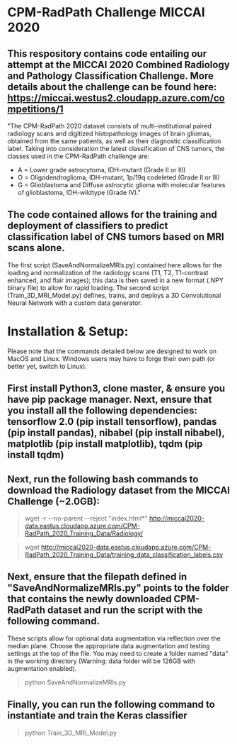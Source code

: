 # CPM-RadPath Challenge MICCAI 2020 
## This respository contains code entailing our attempt at the MICCAI 2020 Combined Radiology and Pathology Classification Challenge. More details about the challenge can be found here: https://miccai.westus2.cloudapp.azure.com/competitions/1

"The CPM-RadPath 2020 dataset consists of multi-institutional paired radiology scans and digitized histopathology
images of brain gliomas, obtained from the same patients, as well as their diagnostic classification label. Taking
into consideration the latest classification of CNS tumors, the classes used in the CPM-RadPath challenge are:
- A = Lower grade astrocytoma, IDH-mutant (Grade II or III)
- O = Oligodendroglioma, IDH-mutant, 1p/19q codeleted (Grade II or III)
- G = Glioblastoma and Diffuse astrocytic glioma with molecular features of glioblastoma, IDH-wildtype (Grade IV)."

## The code contained allows for the training and deployment of classifiers to predict classification label of CNS tumors based on MRI scans alone. 

The first script (SaveAndNormalizeMRIs.py) contained here allows for the loading and normalization of the radiology scans (T1, T2, T1-contrast enhanced, and flair images); this data is then saved in a new format (.NPY binary file) to allow for rapid loading. The second script (Train_3D_MRI_Model.py) defines, trains, and deploys a 3D Convolutional Neural Network with a custom data generator. 

# Installation & Setup: 
Please note that the commands detailed below are designed to work on MacOS and Linux. Windows users may have to forge their own path (or better yet, switch to Linux).
## First install Python3, clone master, & ensure you have pip package manager. Next, ensure that you install all the following dependencies: tensorflow 2.0 (pip install tensorflow), pandas (pip install pandas), nibabel (pip install nibabel), matplotlib (pip install matplotlib), tqdm (pip install tqdm)

## Next, run the following bash commands to download the Radiology dataset from the MICCAI Challenge (~2.0GB):

>wget -r --no-parent --reject "index.html*" http://miccai2020-data.eastus.cloudapp.azure.com/CPM-RadPath_2020_Training_Data/Radiology/

>wget http://miccai2020-data.eastus.cloudapp.azure.com/CPM-RadPath_2020_Training_Data/training_data_classification_labels.csv

## Next, ensure that the filepath defined in "SaveAndNormalizeMRIs.py" points to the folder that contains the newly downloaded CPM-RadPath dataset and run the script with the following command. 
These scripts allow for optional data augmentation via reflection over the median plane. Choose the appropriate data augmentation and testing settings at the top of the file.  You may need to create a folder named "data" in the working directory (Warning: data folder will be 126GB with augmentation enabled).

>python SaveAndNormalizeMRIs.py

## Finally, you can run the following command to instantiate and train the Keras classifier

>python Train_3D_MRI_Model.py
